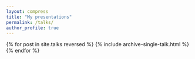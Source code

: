 ```yaml
---
layout: compress
title: "My presentations"
permalink: /talks/
author_profile: true
---
```


<!-- {% if site.talkmap_link == true %}

<p style="text-decoration:underline;"><a href="/talkmap.html">See a map of all the places I've given a talk!</a></p> 

{% endif %} -->

{% for post in site.talks reversed %}
  {% include archive-single-talk.html %}
{% endfor %}
